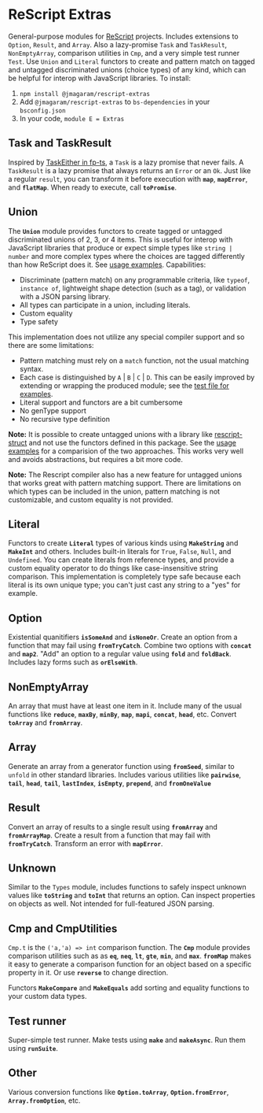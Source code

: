 # ReScript Extras

General-purpose modules for [ReScript](https://rescript-lang.org) projects. Includes extensions to `Option`, `Result`, and `Array`. Also a lazy-promise `Task` and `TaskResult`, `NonEmptyArray`, comparison utilities in `Cmp`, and a very simple test runner `Test`. Use `Union` and `Literal` functors to create and pattern match on tagged and untagged discriminated unions (choice types) of any kind, which can be helpful for interop with JavaScript libraries. To install:

1. `npm install @jmagaram/rescript-extras`
2. Add `@jmagaram/rescript-extras` to `bs-dependencies` in your `bsconfig.json`
3. In your code, `module E = Extras`

## Task and TaskResult

Inspired by [TaskEither in fp-ts](https://gcanti.github.io/fp-ts/modules/TaskEither.ts.html), a `Task` is a lazy promise that never fails. A `TaskResult` is a lazy promise that always returns an `Error` or an `Ok`. Just like a regular `result`, you can transform it before execution with **`map`**, **`mapError`**, and **`flatMap`**. When ready to execute, call **`toPromise`**.

## Union

The **`Union`** module provides functors to create tagged or untagged discriminated unions of 2, 3, or 4 items. This is useful for interop with JavaScript libraries that produce or expect simple types like `string | number` and more complex types where the choices are tagged differently than how ReScript does it. See [usage examples](https://github.com/jmagaram/rescript-extras/blob/master/src/Extras__UnionTests.res). Capabilities:

- Discriminate (pattern match) on any programmable criteria, like `typeof`, `instance of`, lightweight shape detection (such as a tag), or validation with a JSON parsing library.
- All types can participate in a union, including literals.
- Custom equality
- Type safety

This implementation does not utilize any special compiler support and so there are some limitations:

- Pattern matching must rely on a `match` function, not the usual matching syntax.
- Each case is distinguished by `A` | `B` | `C` | `D`. This can be easily improved by extending or wrapping the produced module; see the [test file for examples](https://github.com/jmagaram/rescript-extras/blob/master/src/Extras__UnionTests.res).
- Literal support and functors are a bit cumbersome
- No genType support
- No recursive type definition

**Note:** It is possible to create untagged unions with a library like
[rescript-struct](https://github.com/DZakh/rescript-struct) and not use the functors defined in this package. See the [usage examples](https://github.com/jmagaram/rescript-extras/blob/master/src/Extras__UnionTests.res) for a comparision of the two approaches. This works very well and avoids abstractions, but requires a bit more code.

**Note:** The Rescript compiler also has a new feature for untagged unions that works great with pattern matching support. There are limitations on which types can be included in the union, pattern matching is not customizable, and custom equality is not provided.

## Literal

Functors to create **`Literal`** types of various kinds using **`MakeString`** and **`MakeInt`** and others. Includes built-in literals for `True`, `False`, `Null`, and `Undefined`. You can create literals from reference types, and provide a custom equality operator to do things like case-insensitive string comparison. This implementation is completely type safe because each literal is its own unique type; you can't just cast any string to a "yes" for example.

## Option

Existential quanitifiers **`isSomeAnd`** and **`isNoneOr`**. Create an option from a function that may fail using **`fromTryCatch`**. Combine two options with **`concat`** and **`map2`**. "Add" an option to a regular value using **`fold`** and **`foldBack`**. Includes lazy forms such as **`orElseWith`**.

## NonEmptyArray

An array that must have at least one item in it. Include many of the usual functions like **`reduce`**, **`maxBy`**, **`minBy`**, **`map`**, **`mapi`**, **`concat`**, **`head`**, etc. Convert **`toArray`** and **`fromArray`**.

## Array

Generate an array from a generator function using **`fromSeed`**, similar to `unfold` in other standard libraries. Includes various utilities like **`pairwise`**, **`tail`**, **`head`**, **`tail`**, **`lastIndex`**, **`isEmpty`**, **`prepend`**, and **`fromOneValue`**

## Result

Convert an array of results to a single result using **`fromArray`** and **`fromArrayMap`**. Create a result from a function that may fail with **`fromTryCatch`**. Transform an error with **`mapError`**.

## Unknown

Similar to the `Types` module, includes functions to safely inspect unknown values like **`toString`** and **`toInt`** that returns an option. Can inspect properties on objects as well. Not intended for full-featured JSON parsing.

## Cmp and CmpUtilities

`Cmp.t` is the `('a,'a) => int` comparison function. The **`Cmp`** module provides comparison utilities such as as **`eq`**, **`neq`**, **`lt`**, **`gte`**, **`min`**, and **`max`**. **`fromMap`** makes it easy to generate a comparison function for an object based on a specific property in it. Or use **`reverse`** to change direction.

Functors **`MakeCompare`** and **`MakeEquals`** add sorting and equality functions to your custom data types.

## Test runner

Super-simple test runner. Make tests using **`make`** and **`makeAsync`**. Run them using **`runSuite`**.

## Other

Various conversion functions like **`Option.toArray`**, **`Option.fromError`**, **`Array.fromOption`**, etc.
